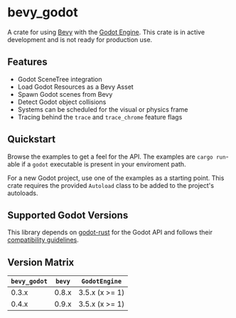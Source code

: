 # bevy_godot
A crate for using [Bevy](https://github.com/bevyengine/bevy) with the [Godot Engine](https://godotengine.org). This crate is in active development and is not ready for production use.

## Features
- Godot SceneTree integration
- Load Godot Resources as a Bevy Asset
- Spawn Godot scenes from Bevy
- Detect Godot object collisions
- Systems can be scheduled for the visual or physics frame
- Tracing behind the `trace` and `trace_chrome` feature flags

## Quickstart
Browse the examples to get a feel for the API. The examples are `cargo run`-able if a `godot` executable is present in your enviroment path.

For a new Godot project, use one of the examples as a starting point. This crate requires the provided `Autoload` class to be added to the project's autoloads.

## Supported Godot Versions
This library depends on [godot-rust](https://github.com/godot-rust/godot-rust) for the Godot API and follows their [compatibility guidelines](https://github.com/godot-rust/godot-rust#engine-compatibility).

## Version Matrix
| `bevy_godot` | `bevy` | `GodotEngine`  |
|--------------|--------|----------------|
| 0.3.x        | 0.8.x  | 3.5.x (x >= 1) |
| 0.4.x        | 0.9.x  | 3.5.x (x >= 1) |

